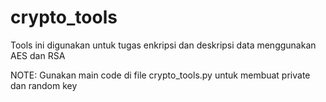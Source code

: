 # crypto_tools
Tools ini digunakan untuk tugas enkripsi dan deskripsi data menggunakan AES dan RSA

NOTE:
Gunakan main code di file crypto_tools.py untuk membuat private dan random key
